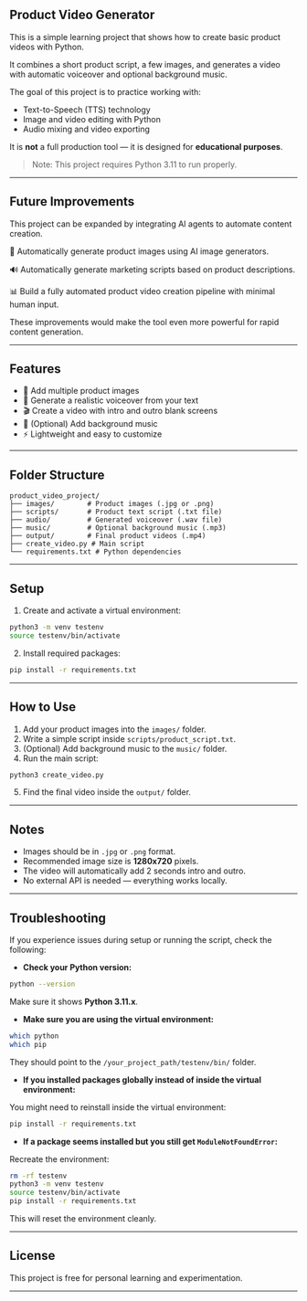 
## Product Video Generator

This is a simple learning project that shows how to create basic product videos with Python.

It combines a short product script, a few images, and generates a video with automatic voiceover and optional background music.

The goal of this project is to practice working with:

- Text-to-Speech (TTS) technology
- Image and video editing with Python
- Audio mixing and video exporting

It is **not** a full production tool — it is designed for **educational purposes**.

> Note: This project requires Python 3.11 to run properly.
---
## Future Improvements

This project can be expanded by integrating AI agents to automate content creation.

📸 Automatically generate product images using AI image generators.

🔊 Automatically generate marketing scripts based on product descriptions.

📊 Build a fully automated product video creation pipeline with minimal human input.

These improvements would make the tool even more powerful for rapid content generation.

---
## Features

- 📸 Add multiple product images
- 🎤 Generate a realistic voiceover from your text
- 🎬 Create a video with intro and outro blank screens
- 🎵 (Optional) Add background music
- ⚡ Lightweight and easy to customize

---

## Folder Structure

```
product_video_project/
├── images/        # Product images (.jpg or .png)
├── scripts/       # Product text script (.txt file)
├── audio/         # Generated voiceover (.wav file)
├── music/         # Optional background music (.mp3)
├── output/        # Final product videos (.mp4)
├── create_video.py # Main script
└── requirements.txt # Python dependencies
```

---

## Setup

1. Create and activate a virtual environment:

```bash
python3 -m venv testenv
source testenv/bin/activate
```

2. Install required packages:

```bash
pip install -r requirements.txt
```

---

## How to Use

1. Add your product images into the `images/` folder.
2. Write a simple script inside `scripts/product_script.txt`.
3. (Optional) Add background music to the `music/` folder.
4. Run the main script:

```bash
python3 create_video.py
```

5. Find the final video inside the `output/` folder.

---

## Notes

- Images should be in `.jpg` or `.png` format.
- Recommended image size is **1280x720** pixels.
- The video will automatically add 2 seconds intro and outro.
- No external API is needed — everything works locally.

---

## Troubleshooting

If you experience issues during setup or running the script, check the following:

- **Check your Python version:**

```bash
python --version
```
Make sure it shows **Python 3.11.x**.

- **Make sure you are using the virtual environment:**

```bash
which python
which pip
```
They should point to the `/your_project_path/testenv/bin/` folder.

- **If you installed packages globally instead of inside the virtual environment:**
  
You might need to reinstall inside the virtual environment:

```bash
pip install -r requirements.txt
```

- **If a package seems installed but you still get `ModuleNotFoundError`:**

Recreate the environment:

```bash
rm -rf testenv
python3 -m venv testenv
source testenv/bin/activate
pip install -r requirements.txt
```

This will reset the environment cleanly.

---
## License

This project is free for personal learning and experimentation.

---
